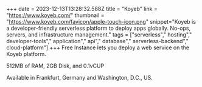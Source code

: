 +++
date = 2023-12-13T13:28:32.588Z
title = "Koyeb"
link = "https://www.koyeb.com/"
thumbnail = "https://www.koyeb.com/favicon/apple-touch-icon.png"
snippet="Koyeb is a developer-friendly serverless platform to deploy apps globally. No-ops, servers, and infrastructure management."
tags = ["serverless"," hosting"," developer-tools"," application"," api"," database"," serverless-backend"," cloud-platform"]
+++
Free Instance lets you deploy a web service on the Koyeb platform.

512MB of RAM, 2GB Disk, and 0.1vCUP

Available in Frankfurt, Germany and Washington, D.C., US.
